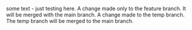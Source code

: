some text - just testing here.
A change made only to the feature branch. It will be merged with the main branch.
A change made to the temp branch. The temp branch will be merged to the main branch. 